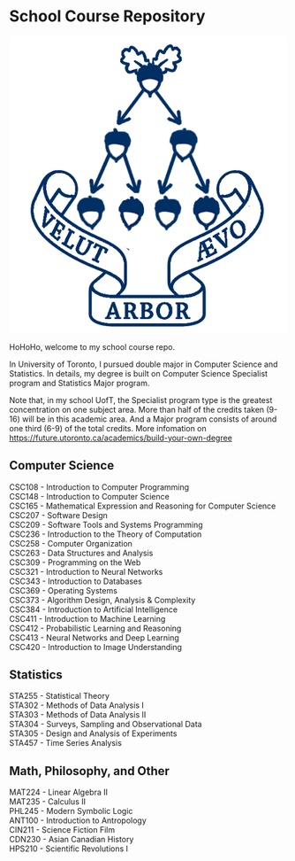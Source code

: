 # School Course Repository 
![Drag Racing](CS/CSC108/other/uoft_logo.png)

HoHoHo, welcome to my school course repo.

In University of Toronto, I pursued double major in Computer Science and Statistics. In details, my degree is built on Computer Science Specialist program and Statistics Major program.

Note that, in my school UofT, the Specialist program type is the greatest concentration on one subject area. More than half of the credits taken (9-16) will be in this academic area. And a Major program consists of around one third (6-9) of the total credits. More infomation on https://future.utoronto.ca/academics/build-your-own-degree

## Computer Science
CSC108 - Introduction to Computer Programming\
CSC148 - Introduction to Computer Science\
CSC165 - Mathematical Expression and Reasoning for Computer Science\
CSC207 - Software Design\
CSC209 - Software Tools and Systems Programming\
CSC236 - Introduction to the Theory of Computation\
CSC258 - Computer Organization\
CSC263 - Data Structures and Analysis\
CSC309 - Programming on the Web\
CSC321 - Introduction to Neural Networks\
CSC343 - Introduction to Databases\
CSC369 - Operating Systems\
CSC373 - Algorithm Design, Analysis & Complexity\
CSC384 - Introduction to Artificial Intelligence\
CSC411 - Introduction to Machine Learning\
CSC412 - Probabilistic Learning and Reasoning\
CSC413 - Neural Networks and Deep Learning\
CSC420 - Introduction to Image Understanding

## Statistics
STA255 - Statistical Theory\
STA302 - Methods of Data Analysis I\
STA303 - Methods of Data Analysis II\
STA304 - Surveys, Sampling and Observational Data\
STA305 - Design and Analysis of Experiments\
STA457 - Time Series Analysis

## Math, Philosophy, and Other
MAT224 - Linear Algebra II\
MAT235 - Calculus II\
PHL245 - Modern Symbolic Logic\
ANT100 - Introduction to Antropology\
CIN211 - Science Fiction Film\
CDN230 - Asian Canadian History\
HPS210 - Scientific Revolutions I

